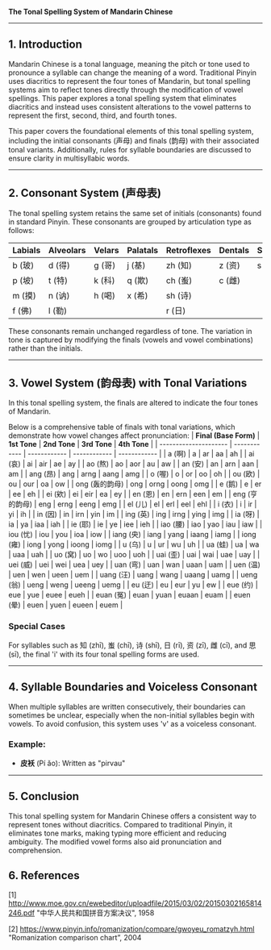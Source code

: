 **The Tonal Spelling System of Mandarin Chinese**

---

## 1. Introduction

Mandarin Chinese is a tonal language, meaning the pitch or tone used to pronounce a syllable can change the meaning of a word. Traditional Pinyin uses diacritics to represent the four tones of Mandarin, but tonal spelling systems aim to reflect tones directly through the modification of vowel spellings. This paper explores a tonal spelling system that eliminates diacritics and instead uses consistent alterations to the vowel patterns to represent the first, second, third, and fourth tones.

This paper covers the foundational elements of this tonal spelling system, including the initial consonants (声母) and finals (韵母) with their associated tonal variants. Additionally, rules for syllable boundaries are discussed to ensure clarity in multisyllabic words.

---

## 2. Consonant System (声母表)

The tonal spelling system retains the same set of initials (consonants) found in standard Pinyin. These consonants are grouped by articulation type as follows:

| **Labials** | **Alveolars** | **Velars** | **Palatals** | **Retroflexes** | **Dentals** | **Sibilants** |
| ----------- | ------------- | ---------- | ------------ | --------------- | ----------- | ------------- |
| b (玻)      | d (得)        | g (哥)     | j (基)       | zh (知)         | z (资)      | s (思)        |
| p (坡)      | t (特)        | k (科)     | q (欺)       | ch (蚩)         | c (雌)      |               |
| m (摸)      | n (讷)        | h (喝)     | x (希)       | sh (诗)         |             |               |
| f (佛)      | l (勒)        |            |              | r (日)          |             |               |

These consonants remain unchanged regardless of tone. The variation in tone is captured by modifying the finals (vowels and vowel combinations) rather than the initials.

---

## 3. Vowel System (韵母表) with Tonal Variations

In this tonal spelling system, the finals are altered to indicate the four tones of Mandarin. 

Below is a comprehensive table of finals with tonal variations, which demonstrate how vowel changes affect pronunciation:
| **Final (Base Form)** | **1st Tone** | **2nd Tone** | **3rd Tone** | **4th Tone** |
| --------------------- | ------------ | ------------ | ------------ | ------------ |
| a (啊)                | a            | ar           | aa           | ah           |
| ai (哀)               | ai           | air          | ae           | ay           |
| ao (熬)               | ao           | aor          | au           | aw           |
| an (安)               | an           | arn          | aan          | am           |
| ang (昂)              | ang          | arng         | aang         | amg          |
| o (喔)                | o            | or           | oo           | oh           |
| ou (欧)               | ou           | our          | oa           | ow           |
| ong (轰的韵母)         | ong          | orng         | oong         | omg          |
| e (鹅)                | e            | er           | ee           | eh           |
| ei (欸)               | ei           | eir          | ea           | ey           |
| en (恩)               | en           | ern          | een          | em           |
| eng (亨的韵母)         | eng          | erng         | eeng         | emg          |
| el (儿)               | el           | erl          | eel          | ehl          |
| i (衣)                | i            | ir           | yi           | ih           |
| in (因)               | in           | irn          | yin          | im           |
| ing (英)              | ing          | irng         | ying         | img          |
| ia (呀)               | ia           | ya           | iaa          | iah          |
| ie (耶)               | ie           | ye           | iee          | ieh          |
| iao (腰)              | iao          | yao          | iau          | iaw          |
| iou (忧)              | iou          | you          | ioa          | iow          |
| iang (央)             | iang         | yang         | iaang        | iamg         |
| iong (雍)             | iong         | yong         | ioong        | iomg         |
| u (乌)                | u            | ur           | wu           | uh           |
| ua (蛙)               | ua           | wa          | uaa          | uah          |
| uo (窝)               | uo           | wo          | uoo          | uoh          |
| uai (歪)              | uai          | wai          | uae          | uay          |
| uei (威)              | uei          | wei          | uea          | uey          |
| uan (弯)              | uan          | wan          | uaan         | uam          |
| uen (温)              | uen          | wen          | ueen         | uem          |
| uang (汪)             | uang         | wang         | uaang        | uamg         |
| ueng (翁)             | ueng         | weng         | ueeng        | uemg         |
| eu (迂)               | eu           | eur          | yu           | ew           |
| eue (约)              | eue          | yue          | euee         | eueh         |
| euan (冤)             | euan         | yuan         | euaan        | euam         |
| euen (晕)             | euen         | yuen         | eueen        | euem         |

### Special Cases

For syllables such as 知 (zhī), 蚩 (chī), 诗 (shī), 日 (rī), 资 (zī), 雌 (cī), and 思 (sī), the final 'i' with its four tonal spelling forms are used.

---

## 4. Syllable Boundaries and Voiceless Consonant

When multiple syllables are written consecutively, their boundaries can sometimes be unclear, especially when the non-initial syllables begin with vowels. To avoid confusion, this system uses 'v' as a voiceless consonant.

### Example:

- **皮袄** (Pí ǎo): Written as "pirvau"

---

## 5. Conclusion

This tonal spelling system for Mandarin Chinese offers a consistent way to represent tones without diacritics. Compared to traditional Pinyin, it eliminates tone marks, making typing more efficient and reducing ambiguity. The modified vowel forms also aid pronunciation and comprehension.

## 6. References

[1] http://www.moe.gov.cn/ewebeditor/uploadfile/2015/03/02/20150302165814246.pdf "中华人民共和国拼音方案决议", 1958

[2] https://www.pinyin.info/romanization/compare/gwoyeu_romatzyh.html "Romanization comparison chart”, 2004 
